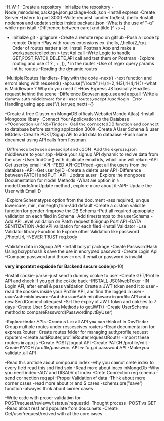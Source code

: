 -H.W-1
-Create a repository
-Initialize the repository
-Node_mmodules,package.json,package-lock.json
-Install express
-Create Server
-Listern to port 3000
-Write request handler for/test, /hello
-Install nodemon and update scripts inside    package.json
-What is the use of "-g" while npm istall
-Difference between caret and tilde (^ vs ~)

- Initialize git
-.gitignore
-Create a remote repo on github
-Push all code tp remote Origin
-Play with routes extensions ex. /hello, /,hello/2,/xyz
-Order of routes matter a lot
-Install Postman App and make a workspace/collection > test Api call
-Write Logic to handle GET,POST,PATCH,DELETE,API call and test them on Postman
-Explore routing and use of  ? , + ,(), * in the routes
-Use of regex query params int he routes
-Reading the dynamic routes


-Multiple Routes Handlers- Play with the code
-next()
-next function and errors along with res.send()
-app.use("/route",rH,(rH2,rH3),rH4,rH5)
-what is Middleware ? Why do you need it
-How Express JS basically Hnadles request behind the scene
-Difference Between app.use and app.all
-Write a dummy auth middleware for all user routes,except /user/login
-Error Handling using app.use("/),(err,req,next)={}



-Create A free Cluster on MongoDB officals Website(Mondo Atlas)
-Install Mongoose libary
-Connect Your Applicvation to the Database <"Connection-url"/devTinder>
-Call the connectedDB function and connect to database before starting application 3000
-Create A User Schema & user MOdels
-Crearte POST/Sigup API to add data to dataabse
-Push some document using API calls from Postman



-Diffrenece between Javascript and JSON
-Add the express.json middleware to your app
-Make your signup API dynamic to recive data from the user
-User.findOne() with duplicate email ids, which one will return
-API Get user by email
-API -FEED API-GET/feed -get all the users from the database
-API -Get user byID
-Create a delete user API
-Difference between PATCH  and  PUT
-API- Update auser
-Explore the mongoose Documentation for model Methods
-What are option in a model.fondeAndUpdate method , explore more about it
-API- Update the User with EmailID


-Explore Schematypes option from the document
-ass required, unique lowercase, min, minlength,trim-Add default
-Create a custom validate function for gender
-Improve the DB Schema -Putt all required appropiate validation on each filed in Schema
-Add timestamps to the userSchema
-Add API Level validation on Patch request & Signup Post API
-DATA SENITIZATION-Add API validation for each filed
-Install Validator
-Use Validator library Function to Explore other Validation like password ,PhotoUrl,
-NEVER TRUST req.body




-Validate data in Signup API
-Install bcrypt package
-Create PasswordHash Using bcrypt.hash & save the use in encrypted password
-Create Login Api
-Compare password and throw errors if email or password is invalid




**very imporatnt expsiode for Backend secure code**(ep-10)


-Install cookie-parse
-just send a dummy cookie to user
-Create GET/Profile API and check If you get the cokkie back
-INSTALL JSONwebToken
-IN Login API, after email & pass validation Create a JWT token send it to user
-read the cookies inside your Profile API, and find the logged in user
-userAuth middleware
-Add the userAuth middleware in profile API and a new SendConnectioRequest
-Set the expiry of JWT token and cokkies to 7 days
-Create User Schema Methods to getJWT()
-Create UserSchema method to comparePassword(PasswordInputByUser)



-Explore tinder APIs
-Create a List all API you can think of in DevTinder
-Group multiple routes under respescives routers
-Read documentation for express.Router
-Create routes folder for managing auth,profile,request roputers
-create authRouter,profileRouter,requesstRouter
-Import these routers in app.js
-Create POST/Logout API
-Create PATCH /profile/edit
-Create PATCH /profile/password API => forgot password API
-Make you validate ,all API


-Read this arcticle about compound index 
-why you cannot crete index to every field read this and find soln
-Read more about index inMongoDb
-Why you need index
-ADV and DISADV of index
-Crete Connection req schema
-send connection req api
-Proper Validation of data
-Think about more corner cases
-read more about or and $ cases
-schema.pre("save") function
-alwayes think about corner cases



-Write code with proper validation for POST/request/revieww/:status/:requestId
-Thought process -POST vs GET
-Read about resf and populate from doucumets
-Create Get/user/request/recived   with all the core cases 